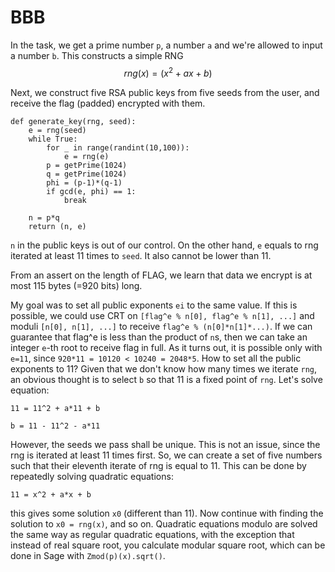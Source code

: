 # BBB

In the task, we get a prime number `p`, a number `a` and we're allowed to input a number `b`.
This constructs a simple RNG
$$
rng(x) = (x^2 + ax + b) % p
$$

Next, we construct five RSA public keys from five seeds from the user, and receive the flag (padded) encrypted with them.
```
def generate_key(rng, seed):
    e = rng(seed)
    while True:
        for _ in range(randint(10,100)):
            e = rng(e)
        p = getPrime(1024)
        q = getPrime(1024)
        phi = (p-1)*(q-1)
        if gcd(e, phi) == 1:
            break

    n = p*q
    return (n, e)
```

`n` in the public keys is out of our control. On the other hand, `e` equals to rng iterated at least 11 times to `seed`. It also cannot be lower than 11.

From an assert on the length of FLAG, we learn that data we encrypt is at most 115 bytes (=920 bits) long.

My goal was to set all public exponents `ei` to the same value. If this is possible, we could use CRT on `[flag^e % n[0], flag^e % n[1], ...]` and moduli `[n[0], n[1], ...]` to receive `flag^e % (n[0]*n[1]*...)`. If we can guarantee that flag^e is less than the product of `n`s, then we can take an integer `e`-th root to receive flag in full. As it turns out, it is possible only with `e=11`, since `920*11 = 10120 < 10240 = 2048*5`. How to set all the public exponents to 11? Given that we don't know how many times we iterate `rng`, an obvious thought is to select `b` so that 11 is a fixed point of `rng`. Let's solve equation:
```
11 = 11^2 + a*11 + b
```
```
b = 11 - 11^2 - a*11
```

However, the seeds we pass shall be unique. This is not an issue, since the rng is iterated at least 11 times first. So, we can create a set of five numbers such that their eleventh iterate of rng is equal to 11. This can be done by repeatedly solving quadratic equations:
```
11 = x^2 + a*x + b
```
this gives some solution `x0` (different than 11). Now continue with finding the solution to `x0 = rng(x)`, and so on.
Quadratic equations modulo are solved the same way as regular quadratic equations, with the exception that instead of real square root, you calculate modular square root, which can be done in Sage with `Zmod(p)(x).sqrt()`.
